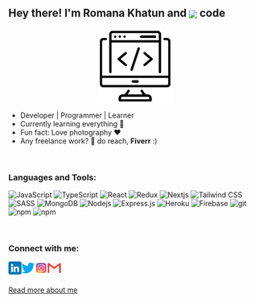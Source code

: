 ## Hey there! I'm Romana Khatun and <img align="center" src="https://img.icons8.com/external-kmg-design-flat-kmg-design/32/000000/external-love-valentines-day-kmg-design-flat-kmg-design-1.png"/> code


<p align="center"><img align="center" width="150" height="150" src="/assets/coding.png"></p>

- Developer | Programmer | Learner
- Currently learning everything 🤣
- Fun fact: Love photography ❤️
- Any freelance work? 💼 do reach, <strong>Fiverr</strong> :)
<br />

### Languages and Tools:

<p>
  <img alt="JavaScript" src="https://img.shields.io/badge/-JavaScript-F7DF1E?style=flat-square&logo=JavaScript&logoColor=white" />
  <img alt="TypeScript" src="https://img.shields.io/badge/-TypeScript-007ACC?style=flat-square&logo=typescript&logoColor=white" />
  <img alt="React" src="https://img.shields.io/badge/-React-45b8d8?style=flat-square&logo=react&logoColor=white" />
  <img alt="Redux" src="https://img.shields.io/badge/-Redux-764ABC?style=flat-square&logo=redux&logoColor=white" />
  <img alt="Nextjs" src="https://img.shields.io/badge/-Next.js-45b8d8?style=flat-square&logo=next.js&logoColor=white" />
  <img alt="Tailwind CSS" src="https://img.shields.io/badge/Tailwind_CSS-38B2AC?style=flat-square&logo=tailwind-css&logoColor=white" />
  <img alt="SASS" src="https://img.shields.io/badge/-Sass-CC6699?style=flat-square&logo=sass&logoColor=white" />
  <img alt="MongoDB" src="https://img.shields.io/badge/-MongoDB-13aa52?style=flat-square&logo=mongodb&logoColor=white" />
  <img alt="Nodejs" src="https://img.shields.io/badge/-Nodejs-43853d?style=flat-square&logo=Node.js&logoColor=white" />
  <img alt="Express.js" src="https://img.shields.io/badge/-Express.js-000000?style=flat-square&logo=express&logoColor=white" />
  <img alt="Heroku" src="https://img.shields.io/badge/-Heroku-430098?style=flat-square&logo=heroku&logoColor=white" />
  <img alt="Firebase" src="https://img.shields.io/badge/-Firebase-FFA611?style=flat-square&logo=Firebase&logoColor=white" />
  <img alt="git" src="https://img.shields.io/badge/-Git-F05032?style=flat-square&logo=git&logoColor=white" />
  <img alt="npm" src="https://img.shields.io/badge/-NPM-CB3837?style=flat-square&logo=npm&logoColor=white" />
  <img alt="npm" src="https://img.shields.io/badge/-Visual_Studio_Code-0078D4?style=flat-square&logo=visual%20studio%20code&logoColor=white" />
</p>
<br />

### Connect with me:  

<p>
<a href="https://www.linkedin.com/in/romanakhatun">
  <img align="left" alt="Romana Khatun | LinkedIn" width="26px" src="/assets/linkedin.png">
</a>

<a href="https://twitter.com/msromanakhatun">
  <img align="left" alt="Romana Khatun | Twitter" width="26px" src="/assets/twitter.png">
</a>

<a href="https://www.instagram.com/romanakhatun_2004">
  <img align="left" alt="Romana Khatun | Instagram" width="26px" src="/assets/instagram.png" />
</a>

<a href="mailto:romanakhatun2004@gmail.com">
  <img align="left" alt="Romana Khatun | Gmail" width="26px" src="/assets/gmail.png" />
</a>
</p>
<br />
<br/>

[Read more about me](https://romana-khatun.web.app)
